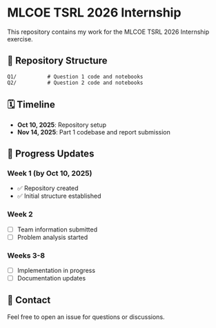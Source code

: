 # MLCOE TSRL 2026 Internship

This repository contains my work for the MLCOE TSRL 2026 Internship exercise.

## 📁 Repository Structure

```
Q1/          # Question 1 code and notebooks
Q2/          # Question 2 code and notebooks
```


## 🗓️ Timeline

- **Oct 10, 2025**: Repository setup
- **Nov 14, 2025**: Part 1 codebase and report submission

## 📝 Progress Updates

### Week 1 (by Oct 10, 2025)
- ✅ Repository created
- ✅ Initial structure established

### Week 2
- [ ] Team information submitted
- [ ] Problem analysis started

### Weeks 3-8
- [ ] Implementation in progress
- [ ] Documentation updates

## 📧 Contact

Feel free to open an issue for questions or discussions. 
